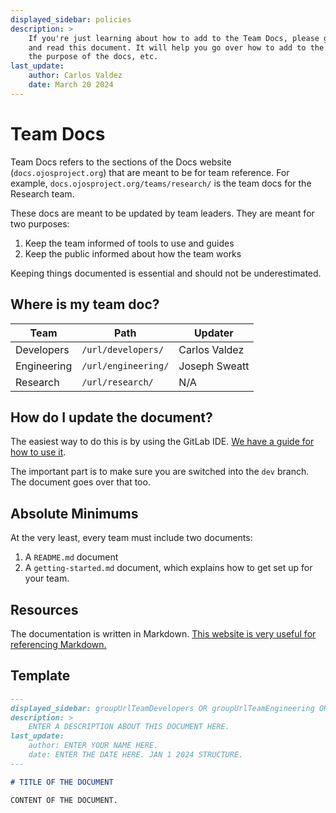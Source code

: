 ```yaml
---
displayed_sidebar: policies
description: >
    If you're just learning about how to add to the Team Docs, please go ahead
    and read this document. It will help you go over how to add to the docs,
    the purpose of the docs, etc.
last_update:
    author: Carlos Valdez
    date: March 20 2024
---
```


# Team Docs

Team Docs refers to the sections of the Docs website (`docs.ojosproject.org`)
that are meant to be for team reference. For example,
`docs.ojosproject.org/teams/research/` is the team docs for the Research team.

These docs are meant to be updated by team leaders. They are meant for two
purposes:

1. Keep the team informed of tools to use and guides
2. Keep the public informed about how the team works

Keeping things documented is essential and should not be underestimated.

## Where is my team doc?

| Team        | Path                | Updater       |
| ----------- | ------------------- | ------------- |
| Developers  | `/url/developers/`  | Carlos Valdez |
| Engineering | `/url/engineering/` | Joseph Sweatt |
| Research    | `/url/research/`    | N/A           |

## How do I update the document?

The easiest way to do this is by using the GitLab IDE. [We have a guide for how
to use it](/docs/url/developers/gitlab-ide/).

The important part is to make sure you are switched into the `dev` branch. The
document goes over that too.

## Absolute Minimums

At the very least, every team must include two documents:

1. A `README.md` document
2. A `getting-started.md` document, which explains how to get set up for your
   team.

## Resources

The documentation is written in Markdown. [This website is very useful for
referencing Markdown.](https://quickref.me/markdown)

## Template

```markdown
---
displayed_sidebar: groupUrlTeamDevelopers OR groupUrlTeamEngineering OR groupUrlTeamResearch
description: >
    ENTER A DESCRIPTION ABOUT THIS DOCUMENT HERE.
last_update:
    author: ENTER YOUR NAME HERE.
    date: ENTER THE DATE HERE. JAN 1 2024 STRUCTURE.
---

# TITLE OF THE DOCUMENT

CONTENT OF THE DOCUMENT.

```
